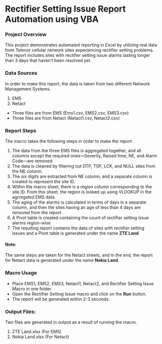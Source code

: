 # Rectifier Setting Issue Report Automation using VBA

### Project Overview
This project demonstrates automated reporting in Excel by utilizing real data from Telenor cellular network sites experiencing rectifier setting problems. The report includes sites with rectifier setting issue alarms lasting longer than 3 days that haven't been resolved yet.

### Data Sources
In order to make this report, the data is taken from two different Network Management Systems.
1. EMS
2. Netact
- Three files are from EMS (Ems1.csv, EMS2.csv, EMS3.csv)
- Three files are from Netact (Netact1.csv, Netact2.csv)

### Report Steps
The macro takes the following steps in order to make the report.

1. The data from the three EMS files is aggregated together, and all columns except the required ones—Severity, Raised time, NE, and Alarm Code—are removed
2. The data is cleaned by filtering out DTP, TOF, LCK, and NULL sites from the NE column.
3. The six digits are extracted from NE column, and a separate column is created to represent the site ID.
4. Within the macro sheet, there is a region column corresponding to the site ID. From this sheet, the region is looked up using VLOOKUP in the agrregated EMS data.
6. The aging of the alarms is calculated in terms of days in a separate column, and then the sites having an age of less than 4 days are removed from the report.
7. A Pivot table is created containing the count of rectifier setting issue alarms region-wise
8. The resulting report contains the data of sites with rectifier setting issues and a Pivot table is generated under the name **ZTE Land**.

#### Note: 
The same steps are taken for the Netact sheets, and in the end, the report for Netact data is generated under the name **Nokia Land**.


### Macro Usage
- Place EMS1, EMS2, EMS3, Netact1, Netact2, and Rectifier Setting Issue Macro in one folder.
- Open the Rectifier Setting Issue macro and click on the **Run** button.
- The report will be generated within 2-3 seconds.


### Output Files:
Two files are generated in output as a result of running the macro.
1. ZTE Land.xlsx (For EMS)
2. Nokia Land.xlsx (For Netact)
